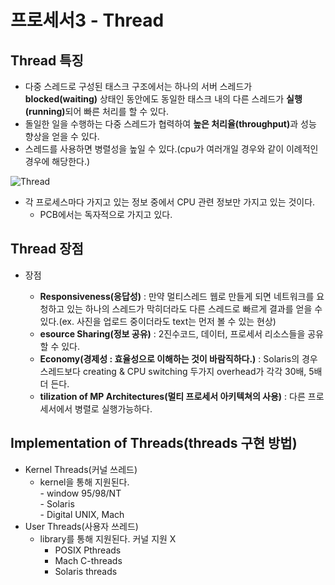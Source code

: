 # 프로세서3 - Thread

## Thread 특징
- 다중 스레드로 구성된 태스크 구조에서는 하나의 서버 스레드가 <b>blocked(waiting)</b> 상태인 동안에도 동일한 태스크 내의 다른 스레드가 <b>실행(running)</b>되어 빠른 처리를 할 수 있다.
- 돌일한 일을 수행하는 다중 스레드가 협력하여 <b>높은 처리율(throughput)</b>과 성능 향상을 얻을 수 있다.
- 스레드를 사용하면 병렬성을 높일 수 있다.(cpu가 여러개일 경우와 같이 이례적인 경우에 해당한다.)

![Thread](https://s3.us-west-2.amazonaws.com/secure.notion-static.com/05820b68-ac91-446e-aefa-aef336d907c8/Untitled.png?X-Amz-Algorithm=AWS4-HMAC-SHA256&X-Amz-Content-Sha256=UNSIGNED-PAYLOAD&X-Amz-Credential=AKIAT73L2G45EIPT3X45%2F20230228%2Fus-west-2%2Fs3%2Faws4_request&X-Amz-Date=20230228T153016Z&X-Amz-Expires=86400&X-Amz-Signature=8c1701cb9116fb45c37a95384e2ec33330af90396bf9419d60e291859c4f8060&X-Amz-SignedHeaders=host&response-content-disposition=filename%3D%22Untitled.png%22&x-id=GetObject)

- 각 프로세스마다 가지고 있는 정보 중에서 CPU 관련 정보만 가지고 있는 것이다.
    - PCB에서는 독자적으로 가지고 있다.


## Thread 장점

- 장점

    - <b>Responsiveness(응답성)</b> : 만약 멀티스레드 웹로 만들게 되면 네트워크를 요청하고 있는 하나의 스레드가 막히더라도 다른 스레드로 빠르게 결과를 얻을 수 있다.(ex. 사진을 업로드 중이더라도 text는 먼저 볼 수 있는 현상)  
    - <b>esource Sharing(정보 공유)</b> : 2진수코드, 데이터, 프로세서 리소스들을 공유할 수 있다.  
    - <b>Economy(경제성 : 효율성으로 이해하는 것이 바람직하다.)</b> : Solaris의 경우 스레드보다 creating & CPU switching 두가지 overhead가 각각 30배, 5배 더 든다.  
    - <b>tilization of MP Architectures(멀티 프로세서 아키텍쳐의 사용)</b>  : 다른 프로세서에서 병렬로 실행가능하다.  
    
    
     
  
## Implementation of Threads(threads 구현 방법)  
  

- Kernel Threads(커널 쓰레드)
    - kernel을 통해 지원된다.  
            - window 95/98/NT  
            - Solaris  
            - Digital UNIX, Mach  
- User Threads(사용자 쓰레드)
    - library를 통해 지원된다. 커널 지원 X
        - POSIX Pthreads
        - Mach C-threads
        - Solaris threads



    